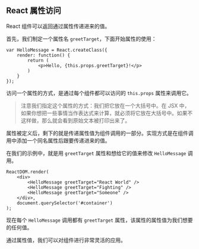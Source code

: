 React 属性访问
---

React 组件可以返回通过属性传递进来的值。

首先，我们制定一个属性名 `greetTarget`，下面开始属性的使用：
```
var HelloMessage = React.createClass({
    render: function() {
        return (
            <p>Hello, {this.props.greetTarget}!</p>
        )
    }
});
```

访问一个属性的方式，是通过每个组件都可以访问的 `this.props` 属性来调用它。

> 注意我们指定这个属性的方式：我们把它放在一个大括号中。在 JSX 中，如果你想把一些事情当作表达式来计算，就必须将它放在大括号中。如果不这样做，那么就会看到原始文本被打印出来了。

属性被定义后，剩下的就是传递属性值为组件调用的一部分。实现方式是在组件调用中添加一个同名属性后跟要传递进来的值。

在我们的示例中，就是用 `greetTarget` 属性和想给它的值来修改 `HelloMessage` 调用。
```
ReactDOM.render(
    <div>
        <HelloMessage greetTarget="React World" />
        <HelloMessage greetTarget="Fighting" />
        <HelloMessage greetTarget="Someone" />
    </div>,
    document.querySelector('#container')
);
```

现在每个 `HelloMessage` 调用都有 `greetTarget` 属性，该属性的属性值为我们想要的任何值。

通过属性值，我们可以对组件进行非常灵活的应用。
